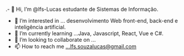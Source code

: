 .- 👋 Hi, I’m @lfs-Lucas estudante de  Sistemas de Informação.
- 👀 I’m interested in ... desenvolvimento  Web front-end, back-end e inteligência artificial.
- 🌱 I’m currently learning ...Java, Javascript, React, Vue e  C#.
- 💞️ I’m looking to collaborate on ...
- 📫 How to reach me ...lfs.souzalucas@gmail.com

<!---
lfs-Lucas/lfs-Lucas is a ✨ special ✨ repository because its `README.md` (this file) appears on your GitHub profile.
You can click the Preview link to take a look at your changes.
--->
